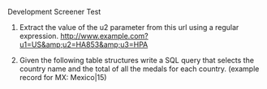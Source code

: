 Development Screener Test

1. Extract the value of the u2 parameter from this url using a regular expression.
http://www.example.com?u1=US&amp;u2=HA853&amp;u3=HPA

2. Given the following table structures write a SQL query that selects the country name and the
total of all the medals for each country. (example record for MX: Mexico|15)
